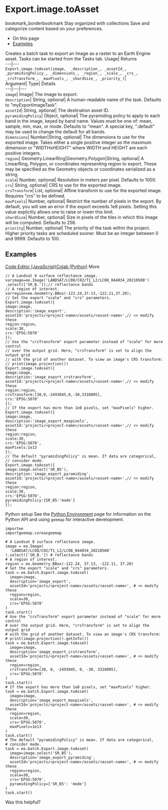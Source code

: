  
#  Export.image.toAsset 
bookmark_borderbookmark Stay organized with collections  Save and categorize content based on your preferences.
  * On this page
  * [Examples](https://developers.google.com/earth-engine/apidocs/export-image-toasset#examples)


Creates a batch task to export an Image as a raster to an Earth Engine asset. Tasks can be started from the Tasks tab. 
Usage| Returns  
---|---  
`Export.image.toAsset(image,  _description_, _assetId_, _pyramidingPolicy_, _dimensions_, _region_, _scale_, _crs_, _crsTransform_, _maxPixels_, _shardSize_, _priority_)`|   
Argument|  Type| Details  
---|---|---  
`image`| Image| The image to export.  
`description`| String, optional| A human-readable name of the task. Defaults to "myExportImageTask".  
`assetId`| String, optional| The destination asset ID.  
`pyramidingPolicy`| Object, optional| The pyramiding policy to apply to each band in the image, keyed by band name. Values must be one of: mean, sample, min, max, or mode. Defaults to "mean". A special key, ".default" may be used to change the default for all bands.  
`dimensions`| Number|String, optional| The dimensions to use for the exported image. Takes either a single positive integer as the maximum dimension or "WIDTHxHEIGHT" where WIDTH and HEIGHT are each positive integers.  
`region`| Geometry.LinearRing|Geometry.Polygon|String, optional| A LinearRing, Polygon, or coordinates representing region to export. These may be specified as the Geometry objects or coordinates serialized as a string.  
`scale`| Number, optional| Resolution in meters per pixel. Defaults to 1000.  
`crs`| String, optional| CRS to use for the exported image.  
`crsTransform`| List, optional| Affine transform to use for the exported image. Requires "crs" to be defined.  
`maxPixels`| Number, optional| Restrict the number of pixels in the export. By default, you will see an error if the export exceeds 1e8 pixels. Setting this value explicitly allows one to raise or lower this limit.  
`shardSize`| Number, optional| Size in pixels of the tiles in which this image will be computed. Defaults to 256.  
`priority`| Number, optional| The priority of the task within the project. Higher priority tasks are scheduled sooner. Must be an integer between 0 and 9999. Defaults to 100.  
## Examples
[Code Editor (JavaScript)](https://developers.google.com/earth-engine/apidocs/export-image-toasset#code-editor-javascript-sample)[Colab (Python)](https://developers.google.com/earth-engine/apidocs/export-image-toasset#colab-python-sample) More
```
// A Landsat 8 surface reflectance image.
varimage=ee.Image('LANDSAT/LC08/C02/T1_L2/LC08_044034_20210508')
.select(['SR_B.']);// reflectance bands
// A region of interest.
varregion=ee.Geometry.BBox(-122.24,37.13,-122.11,37.20);
// Set the export "scale" and "crs" parameters.
Export.image.toAsset({
image:image,
description:'image_export',
assetId:'projects/<project-name>/assets/<asset-name>',// <> modify these
region:region,
scale:30,
crs:'EPSG:5070'
});
// Use the "crsTransform" export parameter instead of "scale" for more control
// over the output grid. Here, "crsTransform" is set to align the output grid
// with the grid of another dataset. To view an image's CRS transform:
// print(image.projection())
Export.image.toAsset({
image:image,
description:'image_export_crstransform',
assetId:'projects/<project-name>/assets/<asset-name>',// <> modify these
region:region,
crsTransform:[30,0,-2493045,0,-30,3310005],
crs:'EPSG:5070'
});
// If the export has more than 1e8 pixels, set "maxPixels" higher.
Export.image.toAsset({
image:image,
description:'image_export_maxpixels',
assetId:'projects/<project-name>/assets/<asset-name>',// <> modify these
region:region,
scale:30,
crs:'EPSG:5070',
maxPixels:1e13
});
// The default "pyramidingPolicy" is mean. If data are categorical,
// consider mode.
Export.image.toAsset({
image:image.select('SR_B5'),
description:'image_export_pyramiding',
assetId:'projects/<project-name>/assets/<asset-name>',// <> modify these
region:region,
scale:30,
crs:'EPSG:5070',
pyramidingPolicy:{SR_B5:'mode'}
});
```
Python setup
See the [ Python Environment](https://developers.google.com/earth-engine/guides/python_install) page for information on the Python API and using `geemap` for interactive development.
```
importee
importgeemap.coreasgeemap
```
```
# A Landsat 8 surface reflectance image.
image = ee.Image(
  'LANDSAT/LC08/C02/T1_L2/LC08_044034_20210508'
).select(['SR_B.']) # reflectance bands
# A region of interest.
region = ee.Geometry.BBox(-122.24, 37.13, -122.11, 37.20)
# Set the export "scale" and "crs" parameters.
task = ee.batch.Export.image.toAsset(
  image=image,
  description='image_export',
  assetId='projects/<project-name>/assets/<asset-name>', # <> modify these
  region=region,
  scale=30,
  crs='EPSG:5070'
)
task.start()
# Use the "crsTransform" export parameter instead of "scale" for more control
# over the output grid. Here, "crsTransform" is set to align the output grid
# with the grid of another dataset. To view an image's CRS transform:
# print(image.projection().getInfo())
task = ee.batch.Export.image.toAsset(
  image=image,
  description='image_export_crstransform',
  assetId='projects/<project-name>/assets/<asset-name>', # <> modify these
  region=region,
  crsTransform=[30, 0, -2493045, 0, -30, 3310005],
  crs='EPSG:5070'
)
task.start()
# If the export has more than 1e8 pixels, set "maxPixels" higher.
task = ee.batch.Export.image.toAsset(
  image=image,
  description='image_export_maxpixels',
  assetId='projects/<project-name>/assets/<asset-name>', # <> modify these
  region=region,
  scale=30,
  crs='EPSG:5070',
  maxPixels=1e13
)
task.start()
# The default "pyramidingPolicy" is mean. If data are categorical,
# consider mode.
task = ee.batch.Export.image.toAsset(
  image=image.select('SR_B5'),
  description='image_export_pyramiding',
  assetId='projects/<project-name>/assets/<asset-name>', # <> modify these
  region=region,
  scale=30,
  crs='EPSG:5070',
  pyramidingPolicy={'SR_B5': 'mode'}
)
task.start()
```

Was this helpful?
